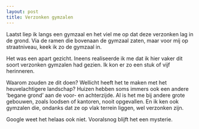 ```yaml
---
layout: post
title: Verzonken gymzalen
---
```


Laatst liep ik langs een gymzaal en het viel me op dat deze verzonken lag in de grond. Via de ramen die bovenaan de gymzaal zaten, maar voor mij op straatniveau, keek ik zo de gymzaal in.

Het was een apart gezicht. Ineens realiseerde ik me dat ik hier vaker dit soort verzonken gymzalen had gezien. Ik kon er zo een stuk of vijf herinneren.

Waarom zouden ze dit doen? Wellicht heeft het te maken met het heuvelachtigere landschap? Huizen hebben soms immers ook een andere ‘begane grond’ aan de voor- en achterzijde. Al is het me bij andere grote gebouwen, zoals loodsen of kantoren, nooit opgevallen. En ik ken ook gymzalen die, ondanks dat ze op vlak terrein liggen, wel verzonken zijn.

Google weet het helaas ook niet. Vooralsnog blijft het een mysterie.
